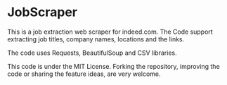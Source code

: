 # JobScraper

This is a job extraction web scraper for indeed.com. The Code support extracting job titles, company names, locations and the links.

The code uses Requests, BeautifulSoup and CSV libraries. 

This code is under the MIT License. Forking the repository, improving the code or sharing the feature ideas, are very welcome.
